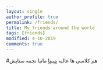 ```yaml
---
layout: single
author_profile: true
permalink: /friends/
title: My friends around the world
tags: [friends]
modified: 4-10-2019
comments: true
---
```


#هم کلاسی ها
عالیه
[مبینا](https://github.com/mobina-hsz)
مانیا
نجمه
ستایش

